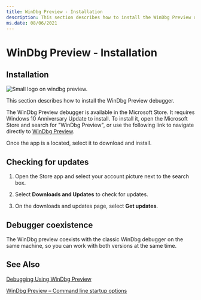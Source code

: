 ```yaml
---
title: WinDbg Preview - Installation
description: This section describes how to install the WinDbg Preview debugger.
ms.date: 08/06/2021
---
```


# WinDbg Preview - Installation

## Installation

![Small logo on windbg preview.](images/windbgx-preview-logo.png)

This section describes how to install the WinDbg Preview debugger.

The WinDbg Preview debugger is available in the Microsoft Store. It requires Windows 10 Anniversary Update to install. To install it, open the Microsoft Store and search for "WinDbg Preview", or use the following link to navigate directly to [WinDbg Preview](https://www.microsoft.com/store/apps/9pgjgd53tn86).

Once the app is a located, select it to download and install.

## Checking for updates

1. Open the Store app and select your account picture next to the search box.

2. Select **Downloads and Updates** to check for updates.

3. On the downloads and updates page, select **Get updates**.

## Debugger coexistence  

The WinDbg preview coexists with the classic WinDbg debugger on the same machine, so you can work with both versions at the same time.

## See Also

[Debugging Using WinDbg Preview](debugging-using-windbg-preview.md)

[WinDbg Preview – Command line startup options](windbg-command-line-preview.md)
